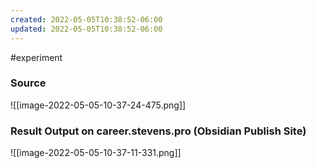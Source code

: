 ```yaml
---
created: 2022-05-05T10:38:52-06:00
updated: 2022-05-05T10:38:52-06:00
---
```

#experiment

### Source
![[image-2022-05-05-10-37-24-475.png]]

### Result Output on career.stevens.pro (Obsidian Publish Site)
![[image-2022-05-05-10-37-11-331.png]]
